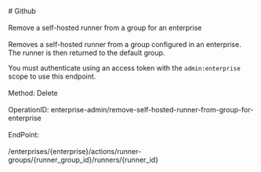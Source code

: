 <br>#     Github</br>
<br>Remove a self-hosted runner from a group for an enterprise</br>
<br>Removes a self-hosted runner from a group configured in an enterprise. The runner is then returned to the default group.

You must authenticate using an access token with the `admin:enterprise` scope to use this endpoint.</br>
<br>Method: Delete</br>
<br>OperationID: enterprise-admin/remove-self-hosted-runner-from-group-for-enterprise</br>
<br>EndPoint:</br>
<br>/enterprises/{enterprise}/actions/runner-groups/{runner_group_id}/runners/{runner_id}</br>
